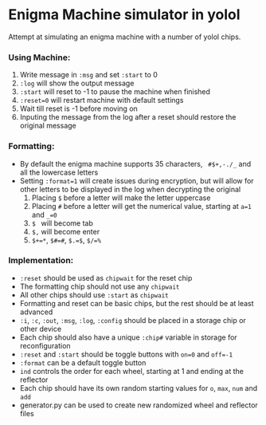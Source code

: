 # Enigma Machine simulator in yolol
Attempt at simulating an enigma machine with a number of yolol chips.

### Using Machine:
1. Write message in `:msg` and set `:start` to 0
2. `:log` will show the output message
3. `:start` will reset to -1 to pause the machine when finished
4. `:reset=0` will restart machine with default settings
5. Wait till reset is -1 before moving on
6. Inputing the message from the log after a reset should restore the original message

### Formatting:
- By default the enigma machine supports 35 characters, ` #$+,-./_` and all the lowercase letters
- Setting `:format=1` will create issues during encryption, but will allow for other letters to be displayed in the log when decrypting the original
	1. Placing `$` before a letter will make the letter uppercase
	2. Placing `#` before a letter will get the numerical value, starting at `a=1` and `_=0`
	2. `$ ` will become tab
	3. `$,` will become enter
	4. `$+=*`, `$#=#`, `$.=$`, `$/=%`

### Implementation:
- `:reset` should be used as `chipwait` for the reset chip
- The formatting chip should not use any `chipwait`
- All other chips should use `:start` as `chipwait`
- Formatting and reset can be basic chips, but the rest should be at least advanced
- `:i`, `:c`, `:out`, `:msg`, `:log`, `:config` should be placed in a storage chip or other device
- Each chip should also have a unique `:chip#` variable in storage for reconfiguration
- `:reset` and `:start` should be toggle buttons with `on=0` and `off=-1`
- `:format` can be a default toggle button
- `ind` controls the order for each wheel, starting at 1 and ending at the reflector
- Each chip should have its own random starting values for `o`, `max`, `num` and `add`
- generator.py can be used to create new randomized wheel and reflector files
